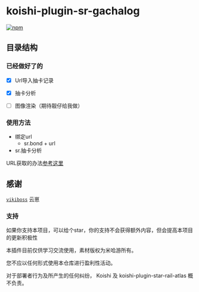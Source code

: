 # koishi-plugin-sr-gachalog

[![npm](https://img.shields.io/npm/v/koishi-plugin-sr-gachalog?style=flat-square)](https://www.npmjs.com/package/koishi-plugin-sr-gachalog)



## 目录结构
### 已经做好了的
- [x] Url导入抽卡记录
- [x] 抽卡分析
- [ ] 图像渲染（期待靓仔给我做）



### 使用方法
- 绑定url
    - sr.bond + url
- sr.抽卡分析

URL获取的办法[参考这里](https://mp.weixin.qq.com/s/CzSTvRDJ3C3SVDQKPcLvVA)


## 感谢


[`vikiboss`](https://github.com/vikiboss/star-rail-gacha-export)
云崽
### 支持

如果你支持本项目，可以给个star，你的支持不会获得额外内容，但会提高本项目的更新积极性

本插件目前仅供学习交流使用，素材版权为米哈游所有。

您不应以任何形式使用本仓库进行盈利性活动。

对于部署者行为及所产生的任何纠纷， Koishi 及 koishi-plugin-star-rail-atlas 概不负责。